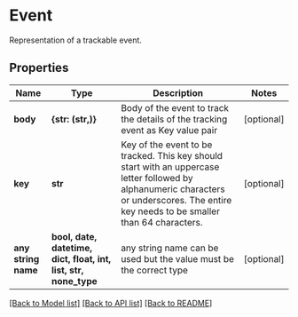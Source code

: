 # Event

Representation of a trackable event.

## Properties
Name | Type | Description | Notes
------------ | ------------- | ------------- | -------------
**body** | **{str: (str,)}** | Body of the event to track the details of the tracking event as Key value pair | [optional]
**key** | **str** | Key of the event to be tracked. This key should start with an uppercase letter followed by alphanumeric characters or underscores. The entire key needs to be smaller than 64 characters. | [optional]
**any string name** | **bool, date, datetime, dict, float, int, list, str, none_type** | any string name can be used but the value must be the correct type | [optional]

[[Back to Model list]](../README.md#documentation-for-models) [[Back to API list]](../README.md#documentation-for-api-endpoints) [[Back to README]](../README.md)
